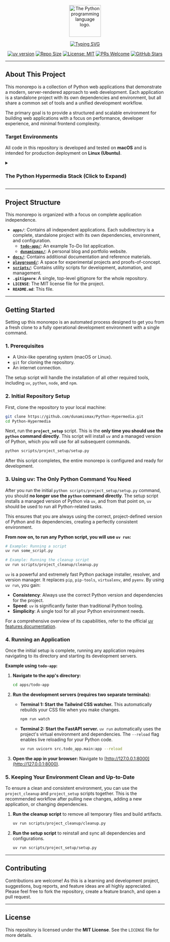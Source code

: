 <p align="center">
  <img src="https://upload.wikimedia.org/wikipedia/commons/thumb/c/c3/Python-logo-notext.svg/1869px-Python-logo-notext.svg.png" alt="The Python programming language logo." width="100"/>
</p>

<p align="center">
  <a href="https://github.com/dunamismax/Python-Hypermedia">
    <img src="https://readme-typing-svg.herokuapp.com?font=Fira+Code&size=24&pause=1000&color=4B8BBE&center=true&vCenter=true&width=800&lines=The+Python+Hypermedia+Stack;Building+Modern+Server-Rendered+Apps;FastAPI+%2B+HTMX+%2B+Tailwind+CSS;Minimal+JavaScript.+Maximum+Productivity." alt="Typing SVG" />
  </a>
</p>

<p align="center">
  <a href="https://github.com/astral-sh/uv"><img src="https://img.shields.io/badge/uv-0.1-blue.svg" alt="uv version"></a>
  <a href="https://img.shields.io/github/repo-size/dunamismax/Python-Hypermedia"><img src="https://img.shields.io/github/repo-size/dunamismax/Python-Hypermedia" alt="Repo Size"></a>
  <a href="https://github.com/dunamismax/Python-Hypermedia/blob/main/LICENSE"><img src="https://img.shields.io/badge/License-MIT-yellow.svg" alt="License: MIT"></a>
  <a href="https://github.com/dunamismax/Python-Hypermedia/pulls"><img src="https://img.shields.io/badge/PRs-welcome-brightgreen.svg" alt="PRs Welcome"></a>
  <a href="https://github.com/dunamismax/Python-Hypermedia/stargazers"><img src="https://img.shields.io/github/stars/dunamismax/Python-Hypermedia" alt="GitHub Stars"></a>
</p>

---

## About This Project

This monorepo is a collection of Python web applications that demonstrate a modern, server-rendered approach to web development. Each application is a standalone project with its own dependencies and environment, but all share a common set of tools and a unified development workflow.

The primary goal is to provide a structured and scalable environment for building web applications with a focus on performance, developer experience, and minimal frontend complexity.

### Target Environments

All code in this repository is developed and tested on **macOS** and is intended for production deployment on **Linux (Ubuntu)**.

<details>
<summary><h3>The Python Hypermedia Stack (Click to Expand)</h3></summary>

This stack is designed for building fast, modern web applications with server-rendered HTML, enhanced with dynamic interactivity. It prioritizes developer experience, performance, and maintainability by leveraging a curated set of modern tools.

### **1. Development & Tooling**

A streamlined toolchain for a productive and consistent development environment.

- [**uv**](https://astral.sh/uv)
  - **Why:** A next-generation, high-performance Python packaging tool. `uv` handles project dependency management and virtual environments with exceptional speed, replacing traditional tools like `pip` and `venv` for a faster, more efficient workflow.
- [**Ruff**](https://docs.astral.sh/ruff/)
  - **Why:** An extremely fast, all-in-one Python linter and code formatter. Ruff replaces multiple tools (like Black, isort, and Flake8) with a single, cohesive, and blazing-fast utility, ensuring consistent code quality and style across the project.

### **2. Backend**

The application's core, built for speed, resilience, and connectivity.

- [**FastAPI**](https://fastapi.tiangolo.com/)
  - **Why:** A modern, high-performance Python web framework. It uses standard Python type hints to build robust APIs and render server-side HTML templates, providing automatic data validation and documentation.
- [**Gunicorn**](https://gunicorn.org/)
  - **Why:** A battle-tested WSGI HTTP server used as a process manager for Uvicorn in production. Gunicorn manages multiple Uvicorn worker processes, enabling you to leverage multi-core CPUs, increase capacity, and improve fault tolerance.
- [**Uvicorn**](https://www.uvicorn.org/)
  - **Why:** A lightning-fast ASGI server that runs the FastAPI application. In production, it is managed by Gunicorn to run multiple worker processes, enabling high-performance asynchronous capabilities.
- [**HTTPX**](https://www.python-httpx.org/)
  - **Why:** A fully featured, modern HTTP client for Python. It provides both sync and async APIs, making it the ideal choice for a FastAPI application to interact with external services without blocking the event loop.

### **3. Database**

A unified and Pythonic approach to data modeling, interaction, and evolution.

- [**SQLModel**](https://sqlmodel.tiangolo.com/)
  - **Why:** The primary tool for database interaction, built by the creator of FastAPI. SQLModel cleverly combines Pydantic and SQLAlchemy, allowing you to define data, database tables, and API models in a single Python class. This significantly reduces code duplication and simplifies data management.
- [**Alembic**](https://alembic.sqlalchemy.org/en/latest/)
  - **Why:** A powerful database migration tool from the creator of SQLAlchemy. Alembic provides a reliable and systematic way to manage and version changes to your database schema as your application's models evolve.
- [**Pydantic**](https://docs.pydantic.dev/latest/)
  - **Why:** One of the foundational libraries that power SQLModel. Pydantic provides robust data validation and settings management using Python type hints.
- [**SQLAlchemy**](https://www.sqlalchemy.org/)
  - **Why:** One of the foundational libraries that power SQLModel. SQLAlchemy offers a powerful and flexible SQL toolkit and Object Relational Mapper (ORM) for comprehensive database control.

### **4. Frontend**

A hypermedia-driven frontend that delivers a rich user experience without requiring a heavy client-side JavaScript framework.

- [**Jinja2**](https://jinja.palletsprojects.com/)
  - **Why:** A fast and expressive templating engine used by FastAPI to render dynamic HTML, injecting backend data directly into the user interface.
- [**HTMX**](https://htmx.org/)
  - **Why:** The core of the interactive experience. HTMX allows you to trigger AJAX requests directly from HTML attributes, enabling smooth UI updates by swapping server-rendered HTML fragments without writing complex JavaScript.
- [**Tailwind CSS**](https://tailwindcss.com/docs/)
  - **Why:** A utility-first CSS framework for rapidly building custom user interfaces directly within your HTML, promoting speed and consistency in design.
- [**DaisyUI**](https://daisyui.com/)
  - **Why:** A plugin for Tailwind CSS that provides a library of pre-styled components (like buttons, cards, and menus). It accelerates development by offering ready-to-use UI elements that are fully customizable with Tailwind utilities.
- [**TypeScript**](https://www.typescriptlang.org/docs/)
  - **Why:** Used for minimal, targeted client-side interactions where HTMX may not be suitable. Vanilla TypeScript offers type safety for small, self-contained scripts without adding framework overhead.

### **5. CLI & Task Management**

Modern tools for building command-line interfaces and automating development tasks.

- [**Typer**](https://typer.tiangolo.com/)
  - **Why:** A library for building powerful and user-friendly CLI applications, created by the author of FastAPI. It uses the same Python type-hint philosophy, making it intuitive to create commands for database migrations, user management, or other administrative tasks.
- [**Invoke**](https://www.pyinvoke.org/)
  - **Why:** A Python task execution library for defining and running administrative tasks. Invoke is excellent for creating a clean, organized collection of commands for common operations like starting a dev server, running tests, or deploying the application.

### **6. Deployment**

A self-hosted, secure, and stable production environment.

- [**Ubuntu Server (LTS)**](https://ubuntu.com/server/docs)
  - **Why:** A popular, stable, and well-documented Linux distribution ideal for web servers. The Long-Term Support (LTS) version guarantees security and maintenance updates for years.
- [**Caddy**](https://caddyserver.com/docs/)
  - **Why:** A modern, powerful web server and reverse proxy with a focus on simplicity. Caddy's standout feature is fully automatic HTTPS, effortlessly securing your application with zero-touch TLS certificate provisioning and renewal.

</details>

---

## Project Structure

This monorepo is organized with a focus on complete application independence.

- **`apps/`**: Contains all independent applications. Each subdirectory is a complete, standalone project with its own dependencies, environment, and configuration.
  - **[`todo-app/`](https://github.com/dunamismax/Python-Hypermedia/tree/main/apps/todo-app)**: An example To-Do list application.
  - **[`dunamismax/`](https://github.com/dunamismax/Python-Hypermedia/tree/main/apps/dunamismax)**: A personal blog and portfolio website.
- **[`docs/`](https://github.com/dunamismax/Python-Hypermedia/tree/main/docs)**: Contains additional documentation and reference materials.
- **[`playground/`](https://github.com/dunamismax/Python-Hypermedia/tree/main/playground)**: A space for experimental projects and proofs-of-concept.
- **[`scripts/`](https://github.com/dunamismax/Python-Hypermedia/tree/main/scripts)**: Contains utility scripts for development, automation, and management.
- **`.gitignore`**: A single, top-level gitignore for the whole repository.
- **`LICENSE`**: The MIT license file for the project.
- **`README.md`**: This file.

---

## Getting Started

Setting up this monorepo is an automated process designed to get you from a fresh clone to a fully operational development environment with a single command.

### 1. Prerequisites

- A Unix-like operating system (macOS or Linux).
- `git` for cloning the repository.
- An internet connection.

The setup script will handle the installation of all other required tools, including `uv`, `python`, `node`, and `npm`.

### 2. Initial Repository Setup

First, clone the repository to your local machine:

```bash
git clone https://github.com/dunamismax/Python-Hypermedia.git
cd Python-Hypermedia
```

Next, run the **`project_setup`** script. This is the **only time you should use the `python` command directly**. This script will install `uv` and a managed version of Python, which you will use for all subsequent commands.

```bash
python scripts/project_setup/setup.py
```

After this script completes, the entire monorepo is configured and ready for development.

### 3. Using uv: The Only Python Command You Need

After you run the initial `python scripts/project_setup/setup.py` command, you should **no longer use the `python` command directly**. The setup script installs a managed version of Python via `uv`, and from that point on, `uv` should be used to run all Python-related tasks.

This ensures that you are always using the correct, project-defined version of Python and its dependencies, creating a perfectly consistent environment.

**From now on, to run any Python script, you will use `uv run`:**

```bash
# Example: Running a script
uv run some_script.py

# Example: Running the cleanup script
uv run scripts/project_cleanup/cleanup.py
```

`uv` is a powerful and extremely fast Python package installer, resolver, and version manager. It replaces `pip`, `pip-tools`, `virtualenv`, and `pyenv`. By using `uv run`, you gain:

- **Consistency**: Always use the correct Python version and dependencies for the project.
- **Speed**: `uv` is significantly faster than traditional Python tooling.
- **Simplicity**: A single tool for all your Python environment needs.

For a comprehensive overview of its capabilities, refer to the official [uv features documentation](https://docs.astral.sh/uv/getting-started/features/).

### 4. Running an Application

Once the initial setup is complete, running any application requires navigating to its directory and starting its development servers.

**Example using `todo-app`:**

1. **Navigate to the app's directory:**

   ```bash
   cd apps/todo-app
   ```

2. **Run the development servers (requires two separate terminals):**

   - **Terminal 1: Start the Tailwind CSS watcher.**
     This automatically rebuilds your CSS file when you make changes.

     ```bash
     npm run watch
     ```

   - **Terminal 2: Start the FastAPI server.**
     `uv run` automatically uses the project's virtual environment and dependencies. The `--reload` flag enables live reloading for your Python code.

     ```bash
     uv run uvicorn src.todo_app.main:app --reload
     ```

3. **Open the app in your browser:**
   Navigate to [http://127.0.0.1:8000](http://127.0.0.1:8000).

### 5. Keeping Your Environment Clean and Up-to-Date

To ensure a clean and consistent environment, you can use the `project_cleanup` and `project_setup` scripts together. This is the recommended workflow after pulling new changes, adding a new application, or changing dependencies.

1. **Run the cleanup script** to remove all temporary files and build artifacts.

   ```bash
   uv run scripts/project_cleanup/cleanup.py
   ```

2. **Run the setup script** to reinstall and sync all dependencies and configurations.

   ```bash
   uv run scripts/project_setup/setup.py
   ```

---

## Contributing

Contributions are welcome! As this is a learning and development project, suggestions, bug reports, and feature ideas are all highly appreciated. Please feel free to fork the repository, create a feature branch, and open a pull request.

---

## License

This repository is licensed under the **MIT License**. See the `LICENSE` file for more details.
